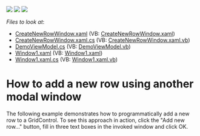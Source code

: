 <!-- default badges list -->
![](https://img.shields.io/endpoint?url=https://codecentral.devexpress.com/api/v1/VersionRange/128647896/22.2.2%2B)
[![](https://img.shields.io/badge/Open_in_DevExpress_Support_Center-FF7200?style=flat-square&logo=DevExpress&logoColor=white)](https://supportcenter.devexpress.com/ticket/details/E1008)
[![](https://img.shields.io/badge/📖_How_to_use_DevExpress_Examples-e9f6fc?style=flat-square)](https://docs.devexpress.com/GeneralInformation/403183)
<!-- default badges end -->
<!-- default file list -->
*Files to look at*:

* [CreateNewRowWindow.xaml](./CS/CreateNewRowWindow.xaml) (VB: [CreateNewRowWindow.xaml](./VB/CreateNewRowWindow.xaml))
* [CreateNewRowWindow.xaml.cs](./CS/CreateNewRowWindow.xaml.cs) (VB: [CreateNewRowWindow.xaml.vb](./VB/CreateNewRowWindow.xaml.vb))
* [DemoViewModel.cs](./CS/DemoViewModel.cs) (VB: [DemoViewModel.vb](./VB/DemoViewModel.vb))
* [Window1.xaml](./CS/Window1.xaml) (VB: [Window1.xaml](./VB/Window1.xaml))
* [Window1.xaml.cs](./CS/Window1.xaml.cs) (VB: [Window1.xaml.vb](./VB/Window1.xaml.vb))
<!-- default file list end -->
# How to add a new row using another modal window


<p>The following example demonstrates how to programmatically add a new row to a GridControl. To see this approach in action, click the "Add new row..." button, fill in three text boxes in the invoked window and click OK.</p>

<br/>


